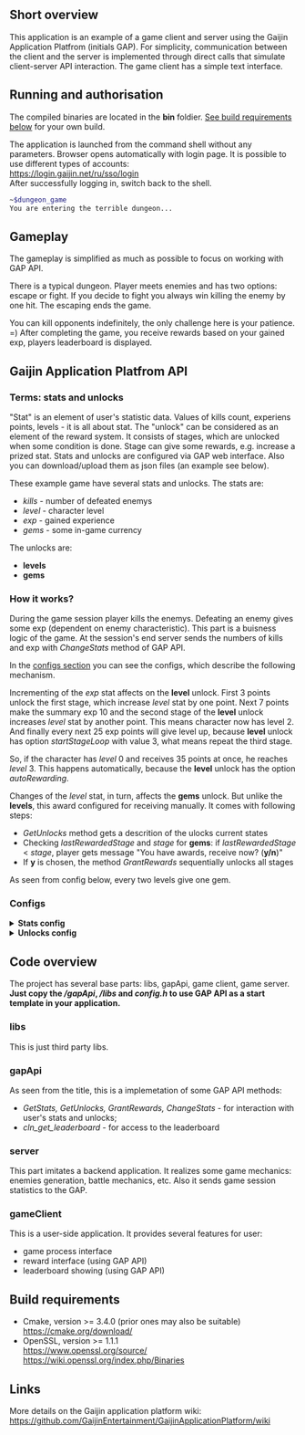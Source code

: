 ## Short overview
This application is an example of a game client and server using the Gaijin Application Platfrom (initials GAP). For simplicity, communication between the client and the server is implemented through direct calls that simulate client-server API interaction. The game client has a simple text interface.

## Running and authorisation
The compiled binaries are located in the **bin** foldier.
[See build requirements below](#build-requirements) for your own build.

The application is launched from the command shell without any parameters. Browser opens automatically with login page. It is possible to use different types of accounts:  
https://login.gaijin.net/ru/sso/login  
After successfully logging in, switch back to the shell.
```sh
~$dungeon_game
You are entering the terrible dungeon...
```

## Gameplay
The gameplay is simplified as much as possible to focus on working with GAP API.

There is a typical dungeon. Player meets enemies and has two options: escape or fight. If you decide to fight you always win killing the enemy by one hit. The escaping ends the game.

You can kill opponents indefinitely, the only challenge here is your patience. =) After completing the game, you receive rewards based on your gained exp, players leaderboard is displayed.

## Gaijin Application Platfrom API
### Terms: stats and unlocks
"Stat" is an element of user's statistic data. Values of kills count, experiens points, levels - it is all about stat. The "unlock" can be considered as an element of the reward system. It consists of stages, which are unlocked when some condition is done. Stage can give some rewards, e.g. increase a prized stat. Stats and unlocks are configured via GAP web interface. Also you can download/upload them as json files (an example see below).

These example game have several stats and unlocks.
The stats are:
- *kills* - number of defeated enemys
- *level* - character level
- *exp* - gained experience
- *gems* - some in-game currency

The unlocks are:
- **levels**
- **gems**

### How it works?
During the game session player kills the enemys. Defeating an enemy gives some exp (dependent on enemy characteristic). This part is a buisness logic of the game. At the session's end server sends the numbers of kills and exp with *ChangeStats* method of GAP API.

In the [configs section](#configs) you can see the configs, which describe the following mechanism.

Incrementing of the *exp* stat affects on the **level** unlock. First 3 points unlock the first stage, which increase *level* stat by one point. Next 7 points make the summary exp 10 and the second stage of the **level** unlock increases *level* stat by another point. This means character now has level 2. And finally every next 25 exp points will give level up, because **level** unlock has option *startStageLoop* with value 3, what means repeat the third stage.

So, if the character has *level* 0 and receives 35 points at once, he reaches *level* 3. This happens automatically, because the **level** unlock has the option *autoRewarding*.

Changes of the *level* stat, in turn, affects the **gems** unlock. But unlike the **levels**, this award configured for receiving manually. It comes with following steps:
- *GetUnlocks* method gets a descrition of the ulocks current states
- Checking *lastRewardedStage* and *stage* for **gems**: if *lastRewardedStage* < *stage*, player gets message "You have awards, receive now? (**y/n**)"
- If **y** is chosen, the method *GrantRewards* sequentially unlocks all stages

As seen from config below, every two levels give one gem.

### Configs
<details>
<summary><b>Stats config</b></summary>

```json
[
  {
    "name": "level",
    "type": "INT",
    "onlyIncrement": true,
    "leaderboard": true
  },
  {
    "name": "exp",
    "type": "INT",
    "onlyIncrement": true,
    "leaderboard": true
  },
  {
    "name": "kills",
    "type": "INT",
    "onlyIncrement": true,
    "leaderboard": true
  },
  {
    "name": "gems",
    "type": "INT",
    "onlyIncrement": true
  }
]
```
</details>

<details>
<summary><b>Unlocks config</b></summary>

```json
[
  {
    "name": "gems",
    "table": "global",
    "mode": "default",
    "periodic": true,
    "startStageLoop": 1,
    "condition": "s.level",
    "stages": [
      {
        "progress": 2,
        "updStats": [
          {
            "mode": "default",
            "name": "gems",
            "value": 1,
            "type": "ADD"
          }
        ]
      }
    ],
    "type": "NORMAL"
  },
  {
    "name": "level",
    "table": "global",
    "mode": "default",
    "periodic": true,
    "startStageLoop": 3,
    "condition": "s.exp",
    "autoRewarding": true,
    "stages": [
      {
        "progress": 3,
        "updStats": [
          {
            "mode": "default",
            "name": "level",
            "value": 1,
            "type": "ADD"
          }
        ]
      },
      {
        "progress": 10,
        "updStats": [
          {
            "mode": "default",
            "name": "level",
            "value": 1,
            "type": "ADD"
          }
        ]
      },
      {
        "progress": 25,
        "updStats": [
          {
            "mode": "default",
            "name": "level",
            "value": 1,
            "type": "ADD"
          }
        ]
      }
    ],
    "type": "NORMAL"
  }
]
```
</details>


## Code overview
The project has several base parts: libs, gapApi, game client, game server. **Just copy the */gapApi*, */libs* and *config.h* to use GAP API as a start template in your application.**

### libs
This is just third party libs.

### gapApi
As seen from the title, this is a implemetation of some GAP API methods:
- *GetStats, GetUnlocks, GrantRewards, ChangeStats* - for interaction with user's stats and unlocks;
- *cln_get_leaderboard* - for access to the leaderboard

### server
This part imitates a backend application. It realizes some game mechanics: enemies generation, battle mechanics, etc. Also it sends game session statistics to the GAP.

### gameClient
This is a user-side application. It provides several features for user:
- game process interface
- reward interface (using GAP API)
- leaderboard showing (using GAP API)

## Build requirements
- Cmake, version >= 3.4.0 (prior ones may also be suitable)  
https://cmake.org/download/
- OpenSSL, version >= 1.1.1  
https://www.openssl.org/source/  
https://wiki.openssl.org/index.php/Binaries

## Links
More details on the Gaijin application platform wiki:
https://github.com/GaijinEntertainment/GaijinApplicationPlatform/wiki
